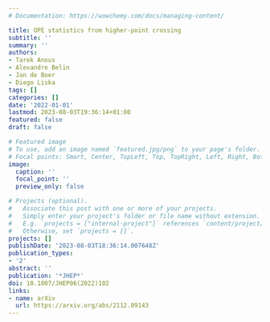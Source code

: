 ```yaml
---
# Documentation: https://wowchemy.com/docs/managing-content/

title: OPE statistics from higher-point crossing
subtitle: ''
summary: ''
authors:
- Tarek Anous
- Alexandre Belin
- Jan de Boer
- Diego Liska
tags: []
categories: []
date: '2022-01-01'
lastmod: 2023-08-03T19:36:14+01:00
featured: false
draft: false

# Featured image
# To use, add an image named `featured.jpg/png` to your page's folder.
# Focal points: Smart, Center, TopLeft, Top, TopRight, Left, Right, BottomLeft, Bottom, BottomRight.
image:
  caption: ''
  focal_point: ''
  preview_only: false

# Projects (optional).
#   Associate this post with one or more of your projects.
#   Simply enter your project's folder or file name without extension.
#   E.g. `projects = ["internal-project"]` references `content/project/deep-learning/index.md`.
#   Otherwise, set `projects = []`.
projects: []
publishDate: '2023-08-03T18:36:14.007648Z'
publication_types:
- '2'
abstract: ''
publication: '*JHEP*'
doi: 10.1007/JHEP06(2022)102
links:
- name: arXiv
  url: https://arxiv.org/abs/2112.09143
---
```

